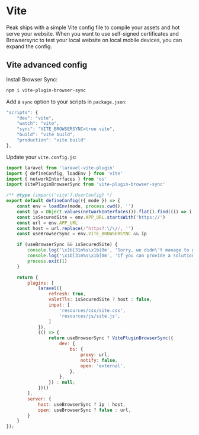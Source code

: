 # Vite

Peak ships with a simple Vite config file to compile your assets and hot serve your website. When you want to use self-signed certificates and Browsersync to test your local website on local mobile devices, you can expand the config.

## Vite advanced config

Install Browser Sync:
```bash
npm i vite-plugin-browser-sync
```

Add a `sync` option to your scripts in `package.json`:
```js
"scripts": {
    "dev": "vite",
    "watch": "vite",
    "sync": "VITE_BROWSERSYNC=true vite",
    "build": "vite build",
    "production": "vite build"
},
```

Update your `vite.config.js`:
```js
import laravel from 'laravel-vite-plugin'
import { defineConfig, loadEnv } from 'vite'
import { networkInterfaces } from 'os'
import VitePluginBrowserSync from 'vite-plugin-browser-sync'

/** @type {import('vite').UserConfig} */
export default defineConfig(({ mode }) => {
    const env = loadEnv(mode, process.cwd(), '')
    const ip = Object.values(networkInterfaces()).flat().find((i) => i.family === 'IPv4' && !i.internal)?.address
    const isSecuredSite = env.APP_URL.startsWith('https://')
    const url = env.APP_URL
    const host = url.replace(/^https?:\/\//, '')
    const useBrowserSync = env.VITE_BROWSERSYNC && ip

    if (useBrowserSync && isSecuredSite) {
        console.log('\x1b[31m%s\x1b[0m', 'Sorry, we didn\'t manage to get BrowserSync working with secured sites.');
        console.log('\x1b[31m%s\x1b[0m', 'If you can provide a solution, please enlighten us (https://github.com/studio1902/statamic-peak/pulls).');
        process.exit(1)
    }

    return {
        plugins: [
            laravel({
                refresh: true,
                valetTls: isSecuredSite ? host : false,
                input: [
                    'resources/css/site.css',
                    'resources/js/site.js',
                ]
            }),
            (() => {
                return useBrowserSync ? VitePluginBrowserSync({
                    dev: {
                        bs: {
                            proxy: url,
                            notify: false,
                            open: 'external',
                        },
                    },
                }) : null;
            })()
        ],
        server: {
            host: useBrowserSync ? ip : host,
            open: useBrowserSync ? false : url,
        }
    }
});
```
